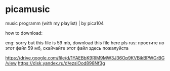 # picamusic
music programm (with my playlist) | by pica104

how to download:

eng: sorry but this file is 59 mb, download this file here pls
rus: простите но этот файл 59 мб, скайчайте этот файл здесь пожалуйста

https://drive.google.com/file/d/1YAEBbK9RlM9MW3J36Op9KVBikBPWGrBG/view 
https://disk.yandex.ru/d/ezsiOod898Nf3g
